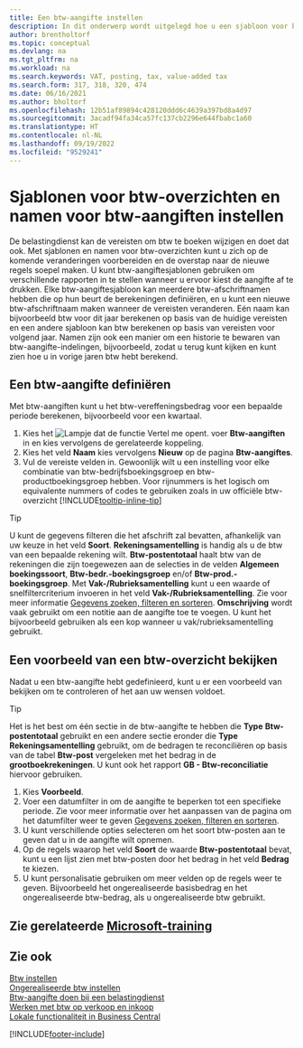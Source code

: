 ```yaml
---
title: Een btw-aangifte instellen
description: In dit onderwerp wordt uitgelegd hoe u een sjabloon voor btw-aangiften en namen voor btw-aangiften instelt om te voldoen aan de veranderende vereisten van de belastingdienst.
author: brentholtorf
ms.topic: conceptual
ms.devlang: na
ms.tgt_pltfrm: na
ms.workload: na
ms.search.keywords: VAT, posting, tax, value-added tax
ms.search.form: 317, 318, 320, 474
ms.date: 06/16/2021
ms.author: bholtorf
ms.openlocfilehash: 12b51af89894c428120ddd6c4639a397bd8a4d97
ms.sourcegitcommit: 3acadf94fa34ca57fc137cb2296e644fbabc1a60
ms.translationtype: HT
ms.contentlocale: nl-NL
ms.lasthandoff: 09/19/2022
ms.locfileid: "9529241"
---
```

# <a name="set-up-vat-statement-templates-and-vat-statement-names"></a>Sjablonen voor btw-overzichten en namen voor btw-aangiften instellen

De belastingdienst kan de vereisten om btw te boeken wijzigen en doet dat ook. Met sjablonen en namen voor btw-overzichten kunt u zich op de komende veranderingen voorbereiden en de overstap naar de nieuwe regels soepel maken. U kunt btw-aangiftesjablonen gebruiken om verschillende rapporten in te stellen wanneer u ervoor kiest de aangifte af te drukken. Elke btw-aangiftesjabloon kan meerdere btw-afschriftnamen hebben die op hun beurt de berekeningen definiëren, en u kunt een nieuwe btw-afschriftnaam maken wanneer de vereisten veranderen. Eén naam kan bijvoorbeeld btw voor dit jaar berekenen op basis van de huidige vereisten en een andere sjabloon kan btw berekenen op basis van vereisten voor volgend jaar. Namen zijn ook een manier om een historie te bewaren van btw-aangifte-indelingen, bijvoorbeeld, zodat u terug kunt kijken en kunt zien hoe u in vorige jaren btw hebt berekend.

## <a name="to-define-a-vat-statement"></a>Een btw-aangifte definiëren

Met btw-aangiften kunt u het btw-vereffeningsbedrag voor een bepaalde periode berekenen, bijvoorbeeld voor een kwartaal.

1. Kies het ![Lampje dat de functie Vertel me opent.](media/ui-search/search_small.png "Vertel me wat u wilt doen") voer **Btw-aangiften** in en kies vervolgens de gerelateerde koppeling.  
2. Kies het veld **Naam** kies vervolgens **Nieuw** op de pagina **Btw-aangiftes**.
3. Vul de vereiste velden in. Gewoonlijk wilt u een instelling voor elke combinatie van btw-bedrijfsboekingsgroep en btw-productboekingsgroep hebben. Voor rijnummers is het logisch om equivalente nummers of codes te gebruiken zoals in uw officiële btw-overzicht [!INCLUDE[tooltip-inline-tip](includes/tooltip-inline-tip_md.md)]  

> [!Tip]
> U kunt de gegevens filteren die het afschrift zal bevatten, afhankelijk van uw keuze in het veld **Soort**. **Rekeningsamentelling** is handig als u de btw van een bepaalde rekening wilt.
**Btw-postentotaal** haalt btw van de rekeningen die zijn toegewezen aan de selecties in de velden **Algemeen boekingssoort**, **Btw-bedr.-boekingsgroep** en/of **Btw-prod.-boekingsgroep**. Met **Vak-/Rubrieksamentelling** kunt u een waarde of snelfiltercriterium invoeren in het veld **Vak-/Rubrieksamentelling**. Zie voor meer informatie [Gegevens zoeken, filteren en sorteren](ui-enter-criteria-filters.md). **Omschrijving** wordt vaak gebruikt om een notitie aan de aangifte toe te voegen. U kunt het bijvoorbeeld gebruiken als een kop wanneer u vak/rubrieksamentelling gebruikt.

## <a name="to-preview-the-vat-statement"></a>Een voorbeeld van een btw-overzicht bekijken

Nadat u een btw-aangifte hebt gedefinieerd, kunt u er een voorbeeld van bekijken om te controleren of het aan uw wensen voldoet.
> [!Tip]
> Het is het best om één sectie in de btw-aangifte te hebben die **Type** **Btw-postentotaal** gebruikt en een andere sectie eronder die **Type** **Rekeningsamentelling** gebruikt, om de bedragen te reconciliëren op basis van de tabel **Btw-post** vergeleken met het bedrag in de **grootboekrekeningen**. U kunt ook het rapport **GB - Btw-reconciliatie** hiervoor gebruiken.

1. Kies **Voorbeeld**.
2. Voer een datumfilter in om de aangifte te beperken tot een specifieke periode. Zie voor meer informatie over het aanpassen van de pagina om het datumfilter weer te geven [Gegevens zoeken, filteren en sorteren](ui-enter-criteria-filters.md).
3. U kunt verschillende opties selecteren om het soort btw-posten aan te geven dat u in de aangifte wilt opnemen.
4. Op de regels waarop het veld **Soort** de waarde **Btw-postentotaal** bevat, kunt u een lijst zien met btw-posten door het bedrag in het veld **Bedrag** te kiezen.
5. U kunt personalisatie gebruiken om meer velden op de regels weer te geven. Bijvoorbeeld het ongerealiseerde basisbedrag en het ongerealiseerde btw-bedrag, als u ongerealiseerde btw gebruikt.

## <a name="see-related-microsoft-training"></a>Zie gerelateerde [Microsoft-training](/training/paths/process-vat-dynamics-365-business-central/)

## <a name="see-also"></a>Zie ook

[Btw instellen](finance-setup-vat.md)  
[Ongerealiseerde btw instellen](finance-setup-unrealized-vat.md)  
[Btw-aangifte doen bij een belastingdienst](finance-how-report-vat.md)  
[Werken met btw op verkoop en inkoop](finance-work-with-vat.md)  
[Lokale functionaliteit in Business Central](about-localization.md)


[!INCLUDE[footer-include](includes/footer-banner.md)]
